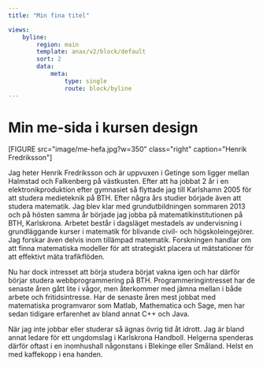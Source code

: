 ```yaml
---
title: "Min fina titel"

views:
    byline:
        region: main
        template: anax/v2/block/default
        sort: 2
        data:
            meta: 
                type: single
                route: block/byline
---
```

# Min me-sida i kursen design


[FIGURE src="image/me-hefa.jpg?w=350" class="right" caption="Henrik Fredriksson"]

Jag heter Henrik Fredriksson och är uppvuxen i Getinge som ligger mellan Halmstad och Falkenberg på västkusten. Efter att ha jobbat 2 år i en elektronikproduktion efter gymnasiet så flyttade jag till Karlshamn 2005 för att studera medieteknik på BTH. Efter några års studier började även att studera matematik. Jag blev klar med grundutbildningen sommaren 2013 och på hösten samma år började jag jobba på matematikinstitutionen på BTH, Karlskrona. Arbetet består i dagsläget mestadels av undervisning i grundläggande kurser i matematik för blivande civil- och högskoleingejörer. Jag forskar även delvis inom tillämpad matematik. Forskningen handlar om att finna matematiska modeller för att strategiskt placera ut mätstationer för att effektivt mäta trafikflöden.

Nu har dock intresset att börja studera börjat vakna igen och har därför börjar studera webbprogrammering på BTH. Programmeringintresset har de senaste åren gått lite i vågor, men återkommer med jämna mellan i både arbete och fritidsintresse. Har de senaste åren mest jobbat med matematiska programvaror som Matlab, Mathematica och Sage, men har sedan tidigare erfarenhet av bland annat C++ och Java.

När jag inte jobbar eller studerar så ägnas övrig tid åt idrott. Jag är bland annat ledare för ett ungdomslag i Karlskrona Handboll. Helgerna spenderas därför oftast i en inomhushall någonstans i Blekinge eller Småland. Helst en med kaffekopp i ena handen. 
